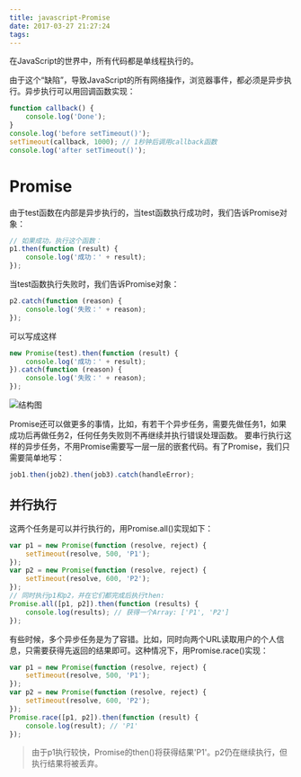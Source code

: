 ```yaml
---
title: javascript-Promise
date: 2017-03-27 21:27:24
tags:
---
```


在JavaScript的世界中，所有代码都是单线程执行的。

由于这个“缺陷”，导致JavaScript的所有网络操作，浏览器事件，都必须是异步执行。异步执行可以用回调函数实现：
```javascript
function callback() {
    console.log('Done');
}
console.log('before setTimeout()');
setTimeout(callback, 1000); // 1秒钟后调用callback函数
console.log('after setTimeout()');
```
# Promise
由于test函数在内部是异步执行的，当test函数执行成功时，我们告诉Promise对象：
```javascript
// 如果成功，执行这个函数：
p1.then(function (result) {
    console.log('成功：' + result);
});
```
当test函数执行失败时，我们告诉Promise对象：
```javascript
p2.catch(function (reason) {
    console.log('失败：' + reason);
});
```

可以写成这样
```javascript
new Promise(test).then(function (result) {
    console.log('成功：' + result);
}).catch(function (reason) {
    console.log('失败：' + reason);
});
```
![结构图](http://www.liaoxuefeng.com/files/attachments/001436512391628944d5da9a5654a35b0ace38246f30b9c000/l)

Promise还可以做更多的事情，比如，有若干个异步任务，需要先做任务1，如果成功后再做任务2，任何任务失败则不再继续并执行错误处理函数。
要串行执行这样的异步任务，不用Promise需要写一层一层的嵌套代码。有了Promise，我们只需要简单地写：
```javascript
job1.then(job2).then(job3).catch(handleError);
```

## 并行执行
这两个任务是可以并行执行的，用Promise.all()实现如下：
```javascript
var p1 = new Promise(function (resolve, reject) {
    setTimeout(resolve, 500, 'P1');
});
var p2 = new Promise(function (resolve, reject) {
    setTimeout(resolve, 600, 'P2');
});
// 同时执行p1和p2，并在它们都完成后执行then:
Promise.all([p1, p2]).then(function (results) {
    console.log(results); // 获得一个Array: ['P1', 'P2']
});
```

有些时候，多个异步任务是为了容错。比如，同时向两个URL读取用户的个人信息，只需要获得先返回的结果即可。这种情况下，用Promise.race()实现：
```javascript
var p1 = new Promise(function (resolve, reject) {
    setTimeout(resolve, 500, 'P1');
});
var p2 = new Promise(function (resolve, reject) {
    setTimeout(resolve, 600, 'P2');
});
Promise.race([p1, p2]).then(function (result) {
    console.log(result); // 'P1'
});
```
>由于p1执行较快，Promise的then()将获得结果'P1'。p2仍在继续执行，但执行结果将被丢弃。